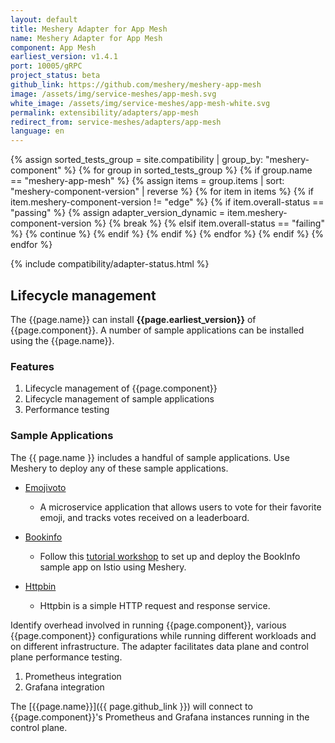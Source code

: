 ```yaml
---
layout: default
title: Meshery Adapter for App Mesh
name: Meshery Adapter for App Mesh
component: App Mesh
earliest_version: v1.4.1
port: 10005/gRPC
project_status: beta
github_link: https://github.com/meshery/meshery-app-mesh
image: /assets/img/service-meshes/app-mesh.svg
white_image: /assets/img/service-meshes/app-mesh-white.svg
permalink: extensibility/adapters/app-mesh
redirect_from: service-meshes/adapters/app-mesh
language: en
---
```


{% assign sorted_tests_group = site.compatibility | group_by: "meshery-component" %}
{% for group in sorted_tests_group %}
      {% if group.name == "meshery-app-mesh" %}
        {% assign items = group.items | sort: "meshery-component-version" | reverse %}
        {% for item in items %}
          {% if item.meshery-component-version != "edge" %}
            {% if item.overall-status == "passing" %}
              {% assign adapter_version_dynamic = item.meshery-component-version %}
              {% break %}
            {% elsif item.overall-status == "failing" %}
              {% continue %}
            {% endif %}
          {% endif %}
        {% endfor %}
      {% endif %}
{% endfor %}

{% include compatibility/adapter-status.html %}

## Lifecycle management

The {{page.name}} can install **{{page.earliest_version}}** of {{page.component}}. A number of sample applications can be installed using the {{page.name}}.

### Features

1. Lifecycle management of {{page.component}}
1. Lifecycle management of sample applications
1. Performance testing

### Sample Applications

The {{ page.name }} includes a handful of sample applications. Use Meshery to deploy any of these sample applications.

- [Emojivoto]({{site.baseurl}}/guides/infrastructure-management/sample-apps#emojivoto)

  - A microservice application that allows users to vote for their favorite emoji, and tracks votes received on a leaderboard.

- [Bookinfo]({{site.baseurl}}/guides/infrastructure-management/sample-apps#bookinfo)

  - Follow this [tutorial workshop](https://github.com/layer5io/istio-service-mesh-workshop/blob/master/lab-2/README.md) to set up and deploy the BookInfo sample app on Istio using Meshery.

- [Httpbin]({{site.baseurl}}/guides/infrastructure-management/sample-apps#httpbin)

  - Httpbin is a simple HTTP request and response service.

Identify overhead involved in running {{page.component}}, various {{page.component}} configurations while running different workloads and on different infrastructure. The adapter facilitates data plane and control plane performance testing.

1. Prometheus integration
1. Grafana integration

The [{{page.name}}]({{ page.github_link }}) will connect to {{page.component}}'s Prometheus and Grafana instances running in the control plane.
